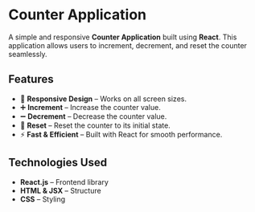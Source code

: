 # Counter Application

A simple and responsive **Counter Application** built using **React**. This application allows users to increment, decrement, and reset the counter seamlessly.

## Features

- 📱 **Responsive Design** – Works on all screen sizes.
- ➕ **Increment** – Increase the counter value.
- ➖ **Decrement** – Decrease the counter value.
- 🔄 **Reset** – Reset the counter to its initial state.
- ⚡ **Fast & Efficient** – Built with React for smooth performance.



## Technologies Used

- **React.js** – Frontend library
- **HTML & JSX** – Structure
- **CSS** – Styling
